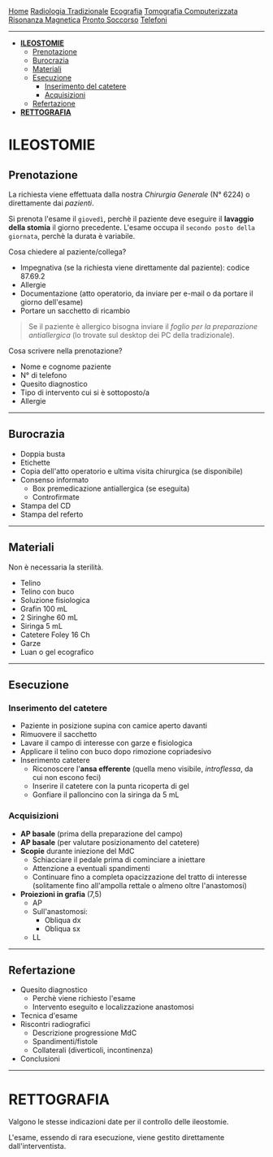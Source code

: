 <div class="topnav">
  <a href="https://sl-rad.github.io/SL-Rad-Vademecum">Home</a>
  <a href="https://sl-rad.github.io/SL-Rad-Vademecum/radiologia_tradizionale.html">Radiologia Tradizionale</a>
  <a href="https://sl-rad.github.io/SL-Rad-Vademecum/ecografia.html">Ecografia</a>
  <a href="https://sl-rad.github.io/SL-Rad-Vademecum/tomografia_computerizzata.html">Tomografia Computerizzata</a>
  <a href="https://sl-rad.github.io/SL-Rad-Vademecum/risonanza_magnetica.html">Risonanza Magnetica</a>
  <a href="https://sl-rad.github.io/SL-Rad-Vademecum/pronto_soccorso.html">Pronto Soccorso</a>
  <a href="https://sl-rad.github.io/SL-Rad-Vademecum/contatti.html">Telefoni</a>
</div>

---

- [**ILEOSTOMIE**](#ileostomie)
  - [Prenotazione](#prenotazione)
  - [Burocrazia](#burocrazia)
  - [Materiali](#materiali)
  - [Esecuzione](#esecuzione)
    - [Inserimento del catetere](#inserimento-del-catetere)
    - [Acquisizioni](#acquisizioni)
  - [Refertazione](#refertazione)
- [**RETTOGRAFIA**](#rettografia)

# **ILEOSTOMIE**

## Prenotazione

La richiesta viene effettuata dalla nostra *Chirurgia Generale* (N° 6224) o direttamente dai *pazienti*.

Si prenota l'esame il `giovedì`, perchè il paziente deve eseguire il **lavaggio della stomia** il giorno precedente.
L'esame occupa il `secondo posto della giornata`, perchè la durata è variabile.

Cosa chiedere al paziente/collega?

- Impegnativa (se la richiesta viene direttamente dal paziente): codice 87.69.2
- Allergie
- Documentazione (atto operatorio, da inviare per e-mail o da portare il giorno dell'esame)
- Portare un sacchetto di ricambio

> Se il paziente è allergico bisogna inviare il *foglio per la preparazione antiallergica* (lo trovate sul desktop dei PC della tradizionale).

Cosa scrivere nella prenotazione?

- Nome e cognome paziente
- N° di telefono
- Quesito diagnostico
- Tipo di intervento cui si è sottoposto/a
- Allergie

- - -

## Burocrazia

- Doppia busta
- Etichette
- Copia dell'atto operatorio e ultima visita chirurgica (se disponibile)
- Consenso informato
  - Box premedicazione antiallergica (se eseguita)
  - Controfirmate
- Stampa del CD
- Stampa del referto

- - -

## Materiali

Non è necessaria la sterilità.

- Telino
- Telino con buco
- Soluzione fisiologica
- Grafin 100 mL
- 2 Siringhe 60 mL
- Siringa 5 mL
- Catetere Foley 16 Ch
- Garze
- Luan o gel ecografico

- - -

## Esecuzione

### Inserimento del catetere

- Paziente in posizione supina con camice aperto davanti
- Rimuovere il sacchetto
- Lavare il campo di interesse con garze e fisiologica
- Applicare il telino con buco dopo rimozione copriadesivo
- Inserimento catetere
  - Riconoscere l'**ansa efferente** (quella meno visibile, *introflessa*, da cui non escono feci)
  - Inserire il catetere con la punta ricoperta di gel
  - Gonfiare il palloncino con la siringa da 5 mL

### Acquisizioni

- **AP basale** (prima della preparazione del campo)
- **AP basale** (per valutare posizionamento del catetere)
- **Scopie** durante iniezione del MdC
  - Schiacciare il pedale prima di cominciare a iniettare
  - Attenzione a eventuali spandimenti
  - Continuare fino a completa opacizzazione del tratto di interesse (solitamente fino all'ampolla rettale o almeno oltre l'anastomosi)
- **Proiezioni in grafia** (7,5)
  - AP
  - Sull'anastomosi:
    - Obliqua dx
    - Obliqua sx
  - LL

- - -

## Refertazione

- Quesito diagnostico
  - Perchè viene richiesto l'esame
  - Intervento eseguito e localizzazione anastomosi
- Tecnica d'esame
- Riscontri radiografici
  - Descrizione progressione MdC
  - Spandimenti/fistole
  - Collaterali (diverticoli, incontinenza)
- Conclusioni

- - -

# **RETTOGRAFIA**

Valgono le stesse indicazioni date per il controllo delle ileostomie.

L'esame, essendo di rara esecuzione, viene gestito direttamente dall'interventista.